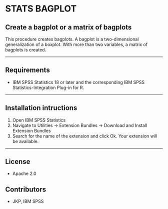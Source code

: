 # STATS BAGPLOT
## Create a bagplot or a matrix of bagplots
 This procedure creates bagplots.  A bagplot is a two-dimensional generalization of a boxplot.  With more than two variables, a matrix of bagplots is created.

---
Requirements
----
- IBM SPSS Statistics 18 or later and the corresponding IBM SPSS Statistics-Integration Plug-in for R.

---
Installation intructions
----
1. Open IBM SPSS Statistics
2. Navigate to Utilities -> Extension Bundles -> Download and Install Extension Bundles
3. Search for the name of the extension and click Ok. Your extension will be available.

---
License
----

- Apache 2.0
                              
Contributors
----

  - JKP, IBM SPSS
